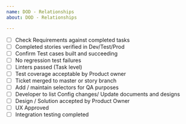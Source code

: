 ```yaml
---	
name: DOD - Relationships	
about: DOD - Relationships

---	
```

- [ ]  Check Requirements against completed tasks
- [ ]  Completed stories verified in Dev/Test/Prod
- [ ]  Confirm Test cases built and succeeding 
- [ ] No regression test failures
- [ ]  Linters passed (Task level)
- [ ]  Test coverage acceptable by Product owner
- [ ]  Ticket merged to master or story branch
- [ ]  Add / maintain selectors for QA purposes
- [ ] Developer to list Config changes/ Update documents and designs
- [ ] Design / Solution accepted by Product Owner
- [ ] UX Approved
- [ ] Integration testing completed	
